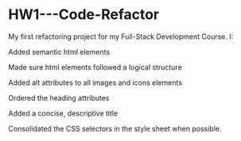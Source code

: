 # HW1---Code-Refactor

My first refactoring project for my Full-Stack Development Course. I:

Added semantic html elements

Made sure html elements followed a logical structure

Added alt attributes to all images and icons elements

Ordered the heading attributes

Added a concise, descriptive title

Consolidated the CSS selectors in the style sheet when possible.
